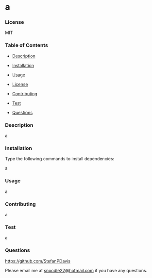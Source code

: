 # a

  ### License

  MIT



### Table of Contents

- [Description](#description)

- [Installation](#installation)

- [Usage](#usage)

- [License](#license)

- [Contributing](#contributing)

- [Test](#test)

- [Questions](#questions)



### Description

a



### Installation
Type the following commands to install dependencies:

a



### Usage

a



### Contributing

a



### Test

a



### Questions

https://github.com/StefanPDavis

Please email me at snoodle22@hotmail.com if you have any questions.

